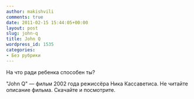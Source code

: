```yaml
---
author: makishvili
comments: true
date: 2011-02-15 15:44:05+00:00
layout: post
slug: john-q
title: John Q
wordpress_id: 1535
categories:
- Без рубрики
---
```


На что ради ребенка способен ты?


"John Q" — фильм 2002 года режиссёра Ника Кассаветиса.
Не читайте описание фильма. Скачайте и посмотрите.

